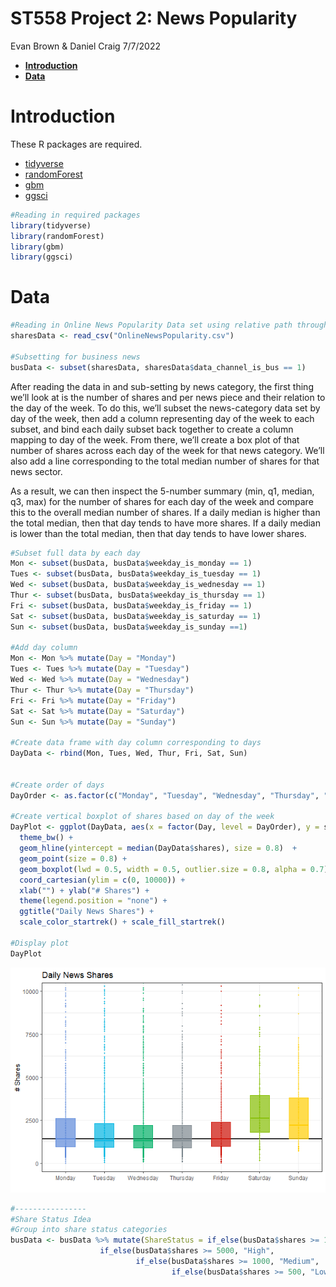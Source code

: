 ST558 Project 2: News Popularity
================
Evan Brown & Daniel Craig
7/7/2022

-   [**Introduction**](#introduction)
-   [**Data**](#data)

# **Introduction**

These R packages are required.

-   [tidyverse](https://www.tidyverse.org/packages/)  
-   [randomForest](https://www.tutorialspoint.com/r/r_random_forest.htm)  
-   [gbm](https://www.rdocumentation.org/packages/gbm/versions/2.1.8)  
-   [ggsci](https://cran.r-project.org/web/packages/ggsci/vignettes/ggsci.html)

``` r
#Reading in required packages
library(tidyverse)
library(randomForest)
library(gbm)
library(ggsci)
```

# **Data**

``` r
#Reading in Online News Popularity Data set using relative path through directory
sharesData <- read_csv("OnlineNewsPopularity.csv")

#Subsetting for business news
busData <- subset(sharesData, sharesData$data_channel_is_bus == 1)
```

After reading the data in and sub-setting by news category, the first
thing we’ll look at is the number of shares and per news piece and their
relation to the day of the week. To do this, we’ll subset the
news-category data set by day of the week, then add a column
representing day of the week to each subset, and bind each daily subset
back together to create a column mapping to day of the week. From there,
we’ll create a box plot of that number of shares across each day of the
week for that news category. We’ll also add a line corresponding to the
total median number of shares for that news sector.

As a result, we can then inspect the 5-number summary (min, q1, median,
q3, max) for the number of shares for each day of the week and compare
this to the overall median number of shares. If a daily median is higher
than the total median, then that day tends to have more shares. If a
daily median is lower than the total median, then that day tends to have
lower shares.

``` r
#Subset full data by each day
Mon <- subset(busData, busData$weekday_is_monday == 1)
Tues <- subset(busData, busData$weekday_is_tuesday == 1)
Wed <- subset(busData, busData$weekday_is_wednesday == 1)
Thur <- subset(busData, busData$weekday_is_thursday == 1)
Fri <- subset(busData, busData$weekday_is_friday == 1)
Sat <- subset(busData, busData$weekday_is_saturday == 1)
Sun <- subset(busData, busData$weekday_is_sunday ==1)

#Add day column
Mon <- Mon %>% mutate(Day = "Monday")
Tues <- Tues %>% mutate(Day = "Tuesday")
Wed <- Wed %>% mutate(Day = "Wednesday")
Thur <- Thur %>% mutate(Day = "Thursday")
Fri <- Fri %>% mutate(Day = "Friday")
Sat <- Sat %>% mutate(Day = "Saturday")
Sun <- Sun %>% mutate(Day = "Sunday")

#Create data frame with day column corresponding to days
DayData <- rbind(Mon, Tues, Wed, Thur, Fri, Sat, Sun)


#Create order of days
DayOrder <- as.factor(c("Monday", "Tuesday", "Wednesday", "Thursday", "Friday", "Saturday", "Sunday"))

#Create vertical boxplot of shares based on day of the week  
DayPlot <- ggplot(DayData, aes(x = factor(Day, level = DayOrder), y = shares, fill = Day, color = Day)) + 
  theme_bw() +                                                              #Set classic bw plot theme
  geom_hline(yintercept = median(DayData$shares), size = 0.8)  +            #Add line for median shares across all days
  geom_point(size = 0.8) +                                                  #Add points
  geom_boxplot(lwd = 0.5, width = 0.5, outlier.size = 0.8, alpha = 0.7) +   #Create boxplot
  coord_cartesian(ylim = c(0, 10000)) +                                     #Set y axis limits 
  xlab("") + ylab("# Shares") +                                             #Label axis
  theme(legend.position = "none") +                                         #Remove legend
  ggtitle("Daily News Shares") +                                            #Set title
  scale_color_startrek() + scale_fill_startrek()                            #Set color theme

#Display plot
DayPlot
```

![](README_files/figure-gfmunnamed-chunk-36-1.png)<!-- -->

``` r
#----------------
#Share Status Idea
#Group into share status categories
busData <- busData %>% mutate(ShareStatus = if_else(busData$shares >= 10000, "Very High",
                    if_else(busData$shares >= 5000, "High",
                            if_else(busData$shares >= 1000, "Medium",
                                    if_else(busData$shares >= 500, "Low", "Very Low")))))
```
